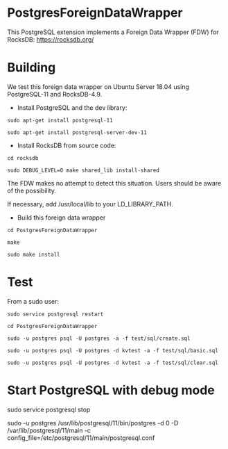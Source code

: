 # PostgresForeignDataWrapper

This PostgreSQL extension implements a Foreign Data Wrapper (FDW) for RocksDB: https://rocksdb.org/

# Building

We test this foreign data wrapper on Ubuntu Server 18.04 using PostgreSQL-11 and RocksDB-4.9.

* Install PostgreSQL and the dev library:

```
sudo apt-get install postgresql-11

sudo apt-get install postgresql-server-dev-11
```

- Install RocksDB from source code:

```
cd rocksdb

sudo DEBUG_LEVEL=0 make shared_lib install-shared
```

  The FDW makes no attempt to detect this situation. Users should be aware of
  the possibility.

  If necessary, add /usr/local/lib to your LD_LIBRARY_PATH.
  


- Build this foreign data wrapper

```
cd PostgresForeignDataWrapper 

make

sudo make install
```

# Test

From a sudo user:

```
sudo service postgresql restart  

cd PostgresForeignDataWrapper

sudo -u postgres psql -U postgres -a -f test/sql/create.sql 

sudo -u postgres psql -U postgres -d kvtest -a -f test/sql/basic.sql 

sudo -u postgres psql -U postgres -d kvtest -a -f test/sql/clear.sql  
```

# Start PostgreSQL with debug mode

sudo service postgresql stop  

sudo -u postgres /usr/lib/postgresql/11/bin/postgres -d 0 -D /var/lib/postgresql/11/main -c config_file=/etc/postgresql/11/main/postgresql.conf  

